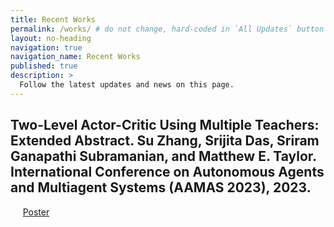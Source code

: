 ```yaml
---
title: Recent Works
permalink: /works/ # do not change, hard-coded in `All Updates` button in the homepage.
layout: no-heading
navigation: true
navigation_name: Recent Works
published: true
description: >
  Follow the latest updates and news on this page.  
---
```

## Two-Level Actor-Critic Using Multiple Teachers: Extended Abstract. Su Zhang, Srijita Das, Sriram Ganapathi Subramanian, and Matthew E. Taylor. International Conference on Autonomous Agents and Multiagent Systems (AAMAS 2023), 2023. 
&nbsp;&nbsp;&nbsp;&nbsp; [Poster](https://suzhang94.github.io/files/TLAC_poster.pdf)